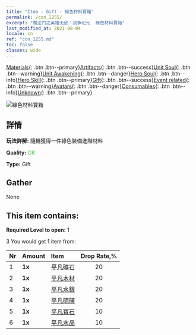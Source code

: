 ```yaml
---
title: "Item - Gift - 綠色材料寶箱"
permalink: /con_1255/
excerpt: "魔法门之英雄无敌：战争纪元  綠色材料寶箱"
last_modified_at: 2021-08-04
locale: cn
ref: "con_1255.md"
toc: false
classes: wide
---
```

 [Materials](/ItemsCN/){: .btn .btn--primary}[Artifacts](/ItemsCN/Artifacts/){: .btn .btn--success}[Unit Soul](/ItemsCN/UnitSoul/){: .btn .btn--warning}[Unit Awakening](/ItemsCN/UnitAwakening/){: .btn .btn--danger}[Hero Soul](/ItemsCN/HeroSoul/){: .btn .btn--info}[Hero Skill](/ItemsCN/HeroSkill/){: .btn .btn--primary}[Gift](/ItemsCN/Gift/){: .btn .btn--success}[Event related](/ItemsCN/Events/){: .btn .btn--warning}[Avatars](/ItemsCN/Avatars/){: .btn .btn--danger}[Consumables](/ItemsCN/Consumables/){: .btn .btn--info}[Unknown](/ItemsCN/Unknown/){: .btn .btn--primary}

 ![綠色材料寶箱](/images/t/i_304002.png)

## 詳情
 **玩法詳解:** 隨機獲得一件綠色裝備進階材料

 **Quality:** <span style="color: #32CD32">OK</span>

 **Type:** Gift

## Gather

  None

## This item contains:

 **Required Level to open:** 1

 3 You would get **1** item  from:

  | Nr | Amount |     Item    | Drop Rate,% |
  |:---|:-------|:------------|:---------:|
  | 1 |  **1x** | [平凡礦石](/cn/Items/mat_6/) | 20 | 
  | 2 |  **1x** | [平凡木材](/cn/Items/mat_7/) | 20 | 
  | 3 |  **1x** | [平凡水銀](/cn/Items/mat_8/) | 20 | 
  | 4 |  **1x** | [平凡硫磺](/cn/Items/mat_9/) | 20 | 
  | 5 |  **1x** | [平凡寶石](/cn/Items/mat_10/) | 10 | 
  | 6 |  **1x** | [平凡水晶](/cn/Items/mat_11/) | 10 | 

